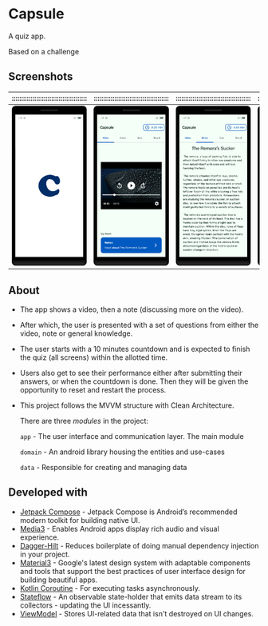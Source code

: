 # Capsule
A quiz app.

Based on a challenge

## Screenshots
|::::::::::::::::::::::::::::::::::::::::|::::::::::::::::::::::::::::::::::::::::|::::::::::::::::::::::::::::::::::::::::|::::::::::::::::::::::::::::::::::::::::|::::::::::::::::::::::::::::::::::::::::|
|:--:|:--:|:--:|:--:|:--:|
|![Splash screen](screenshots/splash_screen.png)|![Video screen](screenshots/video_screen.png)|![Notes screen](screenshots/notes_screen.png)|![Quiz screen](screenshots/quiz_screen.png)|![Result screen](screenshots/result_screen.png)|

## About
* The app shows a video, then a note (discussing more on the video).
* After which, the user is presented with a set of questions from either the video, note or general knowledge.
* The user starts with a 10 minutes countdown and is expected to finish the quiz (all screens) within the allotted time.
* Users also get to see their performance either after submitting their answers, or when the countdown is done. Then they will be given the opportunity to reset and restart the process.

* This project follows the MVVM structure with Clean Architecture.

    There are three _modules_ in the project:

    `app` - The user interface and communication layer. The main module

    `domain` - An android library housing the entities and use-cases

    `data` - Responsible for creating and managing data

## Developed with
* [Jetpack Compose](https://developer.android.com/jetpack/compose) - Jetpack Compose is Android’s recommended modern toolkit for building native UI.
* [Media3](https://developer.android.com/guide/topics/media/media3) - Enables Android apps display rich audio and visual experience.
* [Dagger-Hilt](https://developer.android.com/training/dependency-injection/hilt-android) - Reduces boilerplate of doing manual dependency injection in your project.
* [Material3](https://m3.material.io) - Google's latest design system with adaptable components and tools that support the best practices of user interface design for building beautiful apps.
* [Kotlin Coroutine](https://kotlinlang.org/docs/coroutines-overview.html) - For executing tasks asynchronously.
* [Stateflow](https://developer.android.com/kotlin/flow/stateflow-and-sharedflow) - An observable state-holder that emits data stream to its collectors - updating the UI incessantly.
* [ViewModel](https://developer.android.com/topic/libraries/architecture/viewmodel) - Stores UI-related data that isn't destroyed on UI changes.